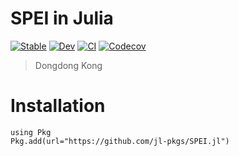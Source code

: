 # SPEI in Julia

[![Stable](https://img.shields.io/badge/docs-stable-blue.svg)](https://jl-spatial.github.io/Ipaper.jl/stable)
[![Dev](https://img.shields.io/badge/docs-dev-blue.svg)](https://jl-spatial.github.io/Ipaper.jl/dev)
[![CI](https://github.com/jl-pkgs/SPEI.jl/actions/workflows/CI.yml/badge.svg)](https://github.com/jl-pkgs/SPEI.jl/actions/workflows/CI.yml)
[![Codecov](https://codecov.io/gh/jl-pkgs/SPEI.jl/branch/master/graph/badge.svg)](https://codecov.io/gh/jl-pkgs/SPEI.jl/tree/master)

> Dongdong Kong

# Installation

```
using Pkg
Pkg.add(url="https://github.com/jl-pkgs/SPEI.jl")
```
